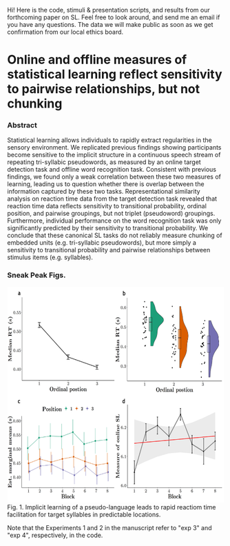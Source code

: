 Hi! Here is the code, stimuli & presentation scripts, and results from our forthcoming paper on SL. Feel free to look around, and send me an email if you have any questions. The data we will make public as soon as we get confirmation from our local ethics board.

# Online and offline measures of statistical learning reflect sensitivity to pairwise relationships, but not chunking
### Abstract
Statistical learning allows individuals to rapidly extract regularities in the sensory environment. We replicated previous findings showing participants become sensitive to the implicit structure in a continuous speech stream of repeating tri-syllabic pseudowords, as measured by an online target detection task and offline word recognition task. Consistent with previous findings, we found only a weak correlation between these two measures of learning, leading us to question whether there is overlap between the information captured by these two tasks. Representational similarity analysis on reaction time data from the target detection task revealed that reaction time data reflects sensitivity to transitional probability, ordinal position, and pairwise groupings, but not triplet (pseudoword) groupings. Furthermore, individual performance on the word recognition task was only significantly predicted by their sensitivity to transitional probability. We conclude that these canonical SL tasks do not reliably measure chunking of embedded units (e.g. tri-syllabic pseudowords), but more simply a sensitivity to transitional probability and pairwise relationships between stimulus items (e.g. syllables).

### Sneak Peak Figs.
<img src="https://github.com/avakiai/statistical-learning/blob/master/3_results/Fig_1.jpg" width="600" height="500"/>
Fig. 1. Implicit learning of a pseudo-language leads to rapid reactiom time facilitation for target syllables in predictable locations.

Note that the Experiments 1 and 2 in the manuscript refer to "exp 3" and "exp 4", respectively, in the code. 

